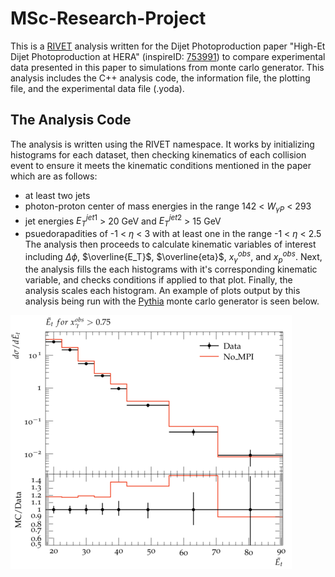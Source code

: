 # MSc-Research-Project

This is a [RIVET](https://rivet.hepforge.org/) analysis written for the Dijet Photoproduction paper "High-Et Dijet Photoproduction at HERA" (inspireID: [753991](https://inspirehep.net/literature/753991)) to compare experimental data presented in this paper to simulations from monte carlo generator. This analysis includes the C++  analysis code, the information file, the plotting file, and the experimental data file (.yoda).

## The Analysis Code

The analysis is written using the RIVET namespace. It works by initializing histograms for each dataset, then checking kinematics of each collision event to ensure it meets the kinematic conditions mentioned in the paper which are as follows:
 - at least two jets
 - photon-proton center of mass energies in the range 142 < $W_{\gamma P}$ < 293
 - jet energies $E_T^{jet1}$ > 20 GeV and $E_T^{jet2}$ > 15 GeV
 - psuedorapadities of -1 < $\eta$ < 3 with at least one in the range -1 < $\eta$ < 2.5
The analysis then proceeds to calculate kinematic variables of interest including $\Delta \phi$, $\overline{E_T}$, $\overline{eta}$, $x_{\gamma}^{obs}$, and $x_p^{obs}$. Next, the analysis fills the each histograms with it's corresponding kinematic variable, and checks conditions if applied to that plot. Finally, the analysis scales each histogram. An example of plots output by this analysis being run with the [Pythia](https://pythia.org/) monte carlo generator is seen below.


![Example Rivet Plot](example-rivet-plots/ZEUS_2007_I753991/d01-x01-y01.png)

